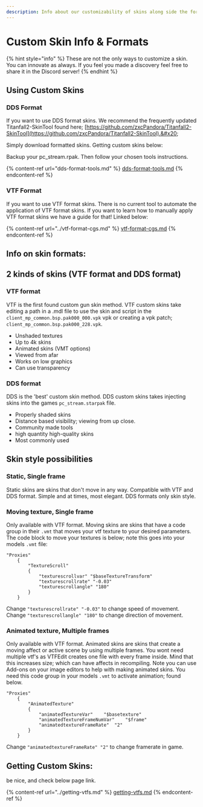 ```yaml
---
description: Info about our customizability of skins along side the formats.
---
```


# Custom Skin Info & Formats

{% hint style="info" %}
These are not the only ways to customize a skin. You can innovate as always. If you feel you made a discovery feel free to share it in the Discord server!
{% endhint %}

## Using Custom Skins

### DDS Format

If you want to use DDS format skins. We recommend the frequently updated Titanfall2-SkinTool found here; [https://github.com/zxcPandora/Titanfall2-SkinTool](https://github.com/zxcPandora/Titanfall2-SkinTool).&#x20;

Simply download formatted skins. Getting custom skins below:

Backup your pc\_stream.rpak. Then follow your chosen tools instructions.&#x20;

{% content-ref url="dds-format-tools.md" %}
[dds-format-tools.md](dds-format-tools.md)
{% endcontent-ref %}

### VTF Format

If you want to use VTF format skins. There is no current tool to automate the application of VTF format skins. If you want to learn how to manually apply VTF format skins we have a guide for that! Linked below:

{% content-ref url="../vtf-format-cgs.md" %}
[vtf-format-cgs.md](../vtf-format-cgs.md)
{% endcontent-ref %}

## Info on skin formats:

## 2 kinds of skins (VTF format and DDS format)

### VTF format

VTF is the first found custom gun skin method. VTF custom skins take editing a path in a .mdl file to use the skin and script in the `client_mp_common.bsp.pak000_000.vpk` vpk or creating a vpk patch; `client_mp_common.bsp.pak000_228.vpk`.&#x20;

* Unshaded textures
* Up to 4k skins
* Animated skins (VMT options)
* Viewed from afar
* Works on low graphics
* Can use transparency

### DDS format

DDS is the 'best' custom skin method. DDS custom skins takes injecting skins into the games `pc_stream.starpak` file.&#x20;

* Properly shaded skins
* Distance based visibility; viewing from up close.&#x20;
* Community made tools
* high quantity high-quality skins
* Most commonly used

## Skin style possibilities

### Static, Single frame

Static skins are skins that don't move in any way. Compatible with VTF and DDS format. Simple and at times, most elegant. DDS formats only skin style.

### Moving texture, Single frame

Only available with VTF format. Moving skins are skins that have a code group in their `.vmt` that moves your vtf texture to your desired parameters. The code block to move your textures is below; note this goes into your models `.vmt` file:

```
"Proxies"
    {
        "TextureScroll"
        {
            "texturescrollvar" "$baseTextureTransform"
            "texturescrollrate" "-0.03"
            "texturescrollangle" "180"
        }
    }
```

Change `"texturescrollrate" "-0.03"` to change speed of movement. \
Change `"texturescrollangle" "180"` to change direction of  movement.

### Animated texture, Multiple frames

Only available with VTF format. Animated skins are skins that create a moving affect or active scene by using multiple frames. You wont need multiple vtf's as VTFEdit creates one file with every frame inside. Mind that this increases size; which can have affects in recompiling. Note you can use Add-ons on your image editors to help with making animated skins. You need this code group in your models `.vmt` to activate animation; found below.

```
"Proxies"
    {
        "AnimatedTexture"
        {
            "animatedTextureVar"	"$basetexture"
			"animatedTextureFrameNumVar"	"$frame"
			"animatedtextureFrameRate"	"2"
        }
    }
```

Change `"animatedtextureFrameRate" "2"` to change framerate in game.

## Getting Custom Skins:

be nice, and check below page link.

{% content-ref url="../getting-vtfs.md" %}
[getting-vtfs.md](../getting-vtfs.md)
{% endcontent-ref %}
